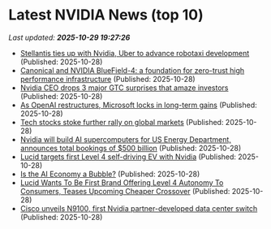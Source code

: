 # Latest NVIDIA News (top 10)
_Last updated: **2025-10-29 19:27:26**_

- [Stellantis ties up with Nvidia, Uber to advance robotaxi development](https://www.channelnewsasia.com/business/stellantis-ties-up-nvidia-uber-advance-robotaxi-development-5430926) (Published: 2025-10-28)
- [Canonical and NVIDIA BlueField-4: a foundation for zero-trust high performance infrastructure](https://ubuntu.com/blog/canonical-and-nvidia-bluefield-4-a-foundation-for-zero-trust-high-performance-infrastructure) (Published: 2025-10-28)
- [Nvidia CEO drops 3 major GTC surprises that amaze investors](https://rollingout.com/2025/10/28/nvidia-ceo-drops-3-majorgtc-surprises/) (Published: 2025-10-28)
- [As OpenAI restructures, Microsoft locks in long-term gains](https://fortune.com/2025/10/28/openai-restructure-for-profit-microsoft-pbc-long-term-gains-agi/) (Published: 2025-10-28)
- [Tech stocks stoke further rally on global markets](https://www.irishtimes.com/business/markets/2025/10/28/tech-stocks-stoke-further-rally-on-global-markets/) (Published: 2025-10-28)
- [Nvidia will build AI supercomputers for US Energy Department, announces total bookings of $500 billion](https://finance.yahoo.com/news/nvidia-build-ai-supercomputers-us-191932227.html) (Published: 2025-10-28)
- [Lucid targets first Level 4 self-driving EV with Nvidia](https://biztoc.com/x/0d0cbeed56e65595) (Published: 2025-10-28)
- [Is the AI Economy a Bubble?](http://foreignpolicy.com/2025/10/28/ai-economy-boom-bubble/) (Published: 2025-10-28)
- [Lucid Wants To Be First Brand Offering Level 4 Autonomy To Consumers, Teases Upcoming Cheaper Crossover](https://www.jalopnik.com/2010246/lucid-level-4-autonomy-nvidia-partnership-crossover-teaser/) (Published: 2025-10-28)
- [Cisco unveils N9100, first Nvidia partner-developed data center switch](https://thefly.com/permalinks/entry.php/id4222951/CSCO;NVDA-Cisco-unveils-N-first-Nvidia-partnerdeveloped-data-center-switch) (Published: 2025-10-28)
